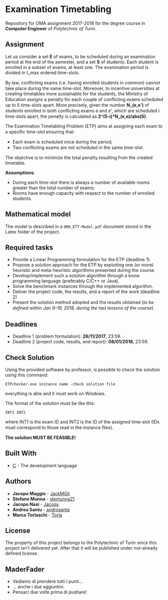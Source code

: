 # Examination Timetabling
Repository for OMA assignment 2017-2018 for the degree course in **Computer Engineer** of *Polytechnic of Turin*.

## Assignment
Let us consider a set **E** of exams, to be scheduled during an examination period at the end of the semester, and a set **S** of students. Each student is enrolled in a subset of exams, at least one. The examination period is divided in t_max ordered time-slots.

By law, conﬂicting exams (i.e. having enrolled students in common) cannot take place during the same time-slot. Moreover, to incentive universities at creating timetables more sustainable for the students, the Ministry of Education assigns a penalty for each couple of conﬂicting exams scheduled up to 5 time-slots apart. More precisely, given the number **N_(e,e')** of students enrolled in both conﬂicting exams e and e', which are scheduled i time-slots apart, the penalty is calculated as
**2^(5-i)*N_(e,e)/abs(S)**.

The Examination Timetabling Problem (ETP) aims at assigning each exam to a speciﬁc time-slot ensuring that:
* Each exam is scheduled once during the period,
* Two conﬂicting exams are not scheduled in the same time-slot.

The objective is to minimize the total penalty resulting from the created timetable.

**Assumptions**:
* During each time-slot there is always a number of available rooms greater than the total number of exams;
* Rooms have enough capacity with respect to the number of enrolled students.

## Mathematical model
The model is described in a `OMA_ETT-Model.pdf` document stored in the Latex folder of the project.

## Required tasks
* Provide a Linear Programming formulation for the ETP (deadline 1).
* Propose a solution approach for the ETP by exploiting one (or more) heuristic and meta-heuristic algorithms presented during the course.
* Develop/implement such a solution algorithm through a know programming language (preferably C/C++ or Java).
* Solve the benchmark instances through the implemented algorithm.
* Deliver the project code, the results, and a report of the work (deadline 2)
* Present the solution method adopted and the results obtained (*to be deﬁned within Jan 9–19, 2018, during the last lessons of the course*)

## Deadlines
* Deadline 1 (problem formulation): **26/11/2017**, 23:59.
* Deadline 2 (project code, results, and report): **08/01/2018**, 23:59.

## Check Solution
Using the provided software by professor, is possible to check the solution using this command:
```
ETPchecker.exe instance name -check solution file
```
everything is able and it must work on Windows.

The format of the solution must be like this:
```
INT1 INT2
```
where INT1 is the exam ID and INT2 is the ID of the assigned time-slot (IDs must correspond to those read in the instance ﬁles).

**The solution MUST BE FEASIBLE!**

## Built With

* [C](https://en.wikipedia.org/wiki/C_(programming_language)) - The development language

## Authors
* **Jacopo Maggio** - [JackMGit](https://github.com/JackMGit)
* **Stefano Munna** - [stemunna21](https://github.com/stemunna21)
* **Jacopo Nasi** - [Jacopx](https://github.com/Jacopx)
* **Andrea Santu** - [androsanta](https://github.com/androsanta)
* **Marco Torlaschi** - [Torla](https://github.com/Torla)

## License

The property of this project belongs to the Polytechnic of Turin since this project isn't delivered yet. After that it will be published under not-already defined license.

## MaderFader

* Vediamo di prendere tutti i punti...
* ... anche i due aggiuntivi.
* Pensaci due volte prima di pushare!
